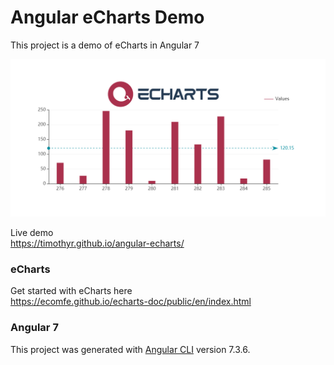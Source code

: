 # Angular eCharts Demo

This project is a demo of eCharts in Angular 7  

![Angular eCharts Demo Screenshot](docs/angular-echarts-social.png)

Live demo  
https://timothyr.github.io/angular-echarts/

### eCharts
Get started with eCharts here  
https://ecomfe.github.io/echarts-doc/public/en/index.html

### Angular 7
This project was generated with [Angular CLI](https://github.com/angular/angular-cli) version 7.3.6.
